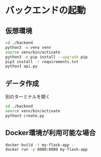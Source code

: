 # バックエンドの起動

## 仮想環境

```sh
cd ./backend
python3 -m venv venv
source venv/bin/activate
python3 -m pip install --upgrade pip
pip3 install -r requirements.txt
python3 api.py
```

## データ作成

別のターミナルを開く

```sh
cd ./backend
source venv/bin/activate
python3 create.py
```

## Docker環境が利用可能な場合

```sh
docker build -t my-flask-app .
docker run -p 8080:8080 my-flask-app
```